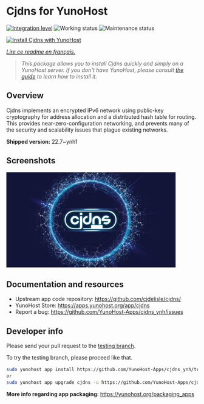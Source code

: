 <!--
N.B.: This README was automatically generated by https://github.com/YunoHost/apps/tree/master/tools/readme_generator
It shall NOT be edited by hand.
-->

# Cjdns for YunoHost

[![Integration level](https://dash.yunohost.org/integration/cjdns.svg)](https://dash.yunohost.org/appci/app/cjdns) ![Working status](https://ci-apps.yunohost.org/ci/badges/cjdns.status.svg) ![Maintenance status](https://ci-apps.yunohost.org/ci/badges/cjdns.maintain.svg)

[![Install Cjdns with YunoHost](https://install-app.yunohost.org/install-with-yunohost.svg)](https://install-app.yunohost.org/?app=cjdns)

*[Lire ce readme en français.](./README_fr.md)*

> *This package allows you to install Cjdns quickly and simply on a YunoHost server.
If you don't have YunoHost, please consult [the guide](https://yunohost.org/#/install) to learn how to install it.*

## Overview

Cjdns implements an encrypted IPv6 network using public-key cryptography for address allocation and a distributed hash table for routing. This provides near-zero-configuration networking, and prevents many of the security and scalability issues that plague existing networks.


**Shipped version:** 22.7~ynh1

## Screenshots

![Screenshot of Cjdns](./doc/screenshots/screenshot.png)

## Documentation and resources

* Upstream app code repository: <https://github.com/cjdelisle/cjdns/>
* YunoHost Store: <https://apps.yunohost.org/app/cjdns>
* Report a bug: <https://github.com/YunoHost-Apps/cjdns_ynh/issues>

## Developer info

Please send your pull request to the [testing branch](https://github.com/YunoHost-Apps/cjdns_ynh/tree/testing).

To try the testing branch, please proceed like that.

``` bash
sudo yunohost app install https://github.com/YunoHost-Apps/cjdns_ynh/tree/testing --debug
or
sudo yunohost app upgrade cjdns -u https://github.com/YunoHost-Apps/cjdns_ynh/tree/testing --debug
```

**More info regarding app packaging:** <https://yunohost.org/packaging_apps>
